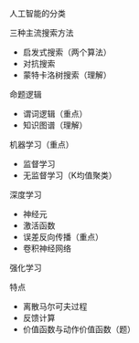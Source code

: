 人工智能的分类

三种主流搜索方法

- 启发式搜索（两个算法）
- 对抗搜索
- 蒙特卡洛树搜索（理解）

命题逻辑

- 谓词逻辑（重点）
- 知识图谱（理解）

机器学习（重点）

- 监督学习
- 无监督学习（K均值聚类）

深度学习

- 神经元
- 激活函数
- 误差反向传播（重点）
- 卷积神经网络

强化学习

特点

- 离散马尔可夫过程
- 反馈计算
- 价值函数与动作价值函数（题）

